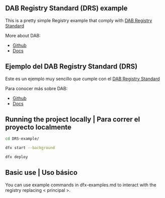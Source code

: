 ## DAB Registry Standard (DRS) example

This is a pretty simple Registry example that comply with [DAB Registry Standard](https://docs.dab.ooo/standard/getting-started/)

More about DAB:
 - [Github](https://github.com/Psychedelic/dab)
 - [Docs](https://docs.dab.ooo/)

## Ejemplo del DAB Registry Standard (DRS)

Este es un ejemplo muy sencillo que cumple con el [DAB Registry Standard](https://docs.dab.ooo/standard/getting-started/)

Para conocer más sobre DAB:
 - [Github](https://github.com/Psychedelic/dab)
 - [Docs](https://docs.dab.ooo/)

## Running the project locally | Para correr el proyecto localmente

```bash
cd DRS-example/

dfx start --background

dfx deploy
```

## Basic use | Uso básico

You can use example commands in dfx-examples.md to interact with the registry replacing < principal >.